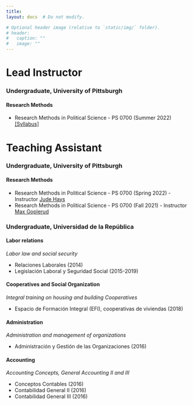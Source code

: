 ```yaml
---
title: 
layout: docs  # Do not modify.

# Optional header image (relative to `static/img/` folder).
# header:
#   caption: ""
#   image: ""
---
```

# Lead Instructor

### Undergraduate, University of Pittsburgh 

#### Research Methods 

* Research Methods in Political Science - PS 0700 (Summer 2022) [[Syllabus]](https://www.dropbox.com/s/shpfv8m1ke1iyr3/PS0700_S22.pdf?dl=0)


# Teaching Assistant 

### Undergraduate, University of Pittsburgh  

#### Research Methods 

* Research Methods in Political Science - PS 0700 (Spring 2022) - Instructor [Jude Hays](https://sites.pitt.edu/~jch61/)
* Research Methods in Political Science - PS 0700 (Fall 2021) - Instructor [Max Goplerud](https://mgoplerud.com/)

### Undergraduate, Universidad de la República  

#### Labor relations 
_Labor law and social security_
* Relaciones Laborales (2014)
* Legislación Laboral y Seguridad Social (2015-2019)  

#### Cooperatives and Social Organization
_Integral training on housing and building Cooperatives_ 
* Espacio de Formación Integral (EFI), cooperativas de viviendas (2018)

#### Administration 
_Administration and management of organizations_
* Administración y Gestión de las Organizaciones (2016)

#### Accounting 
_Accounting Concepts, General Accounting II and III_
* Conceptos Contables (2016)
* Contabilidad General II (2016)
* Contabilidad General III (2016)
